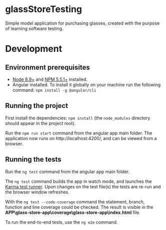 # glassStoreTesting
Simple model application for purchasing glasses, created with the purpose of learning software testing.

# Development
## Environment prerequisites
* [Node 8.9+](https://nodejs.org/en/download/) and [NPM 5.5.1+](https://docs.npmjs.com/downloading-and-installing-node-js-and-npm) installed.
* Angular installed. To install it globally on your machine run the following command: `npm install -g @angular/cli`

## Running the project
First install the dependencies: `npm install` (the `node_modules` directory should appear in the project root).

Run the `npm run start` command from the angular app main folder.
The application now runs on http://localhost:4200/, and can be viewed from a browser.

## Running the tests
Run the `ng test` command from the angular app main folder.

The `ng test` command builds the app in watch mode, and launches the [Karma test runner](https://karma-runner.github.io/latest/index.html).
Upon changes on the test file(s) the tests are re-run and the browser window refreshes.

With the `ng test --code-coverage` command the statement, branch, function and line coverage could be checked. The result is visible in the __APP\glass-store-app\coverage\glass-store-app\index.html__ file.

To run the end-to-end tests, use the `ng e2e` command.
